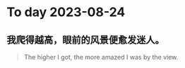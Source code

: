 
# To day 2023-08-24


## 我爬得越高，眼前的风景便愈发迷人。
> The higher I got, the more amazed I was by the view.

    